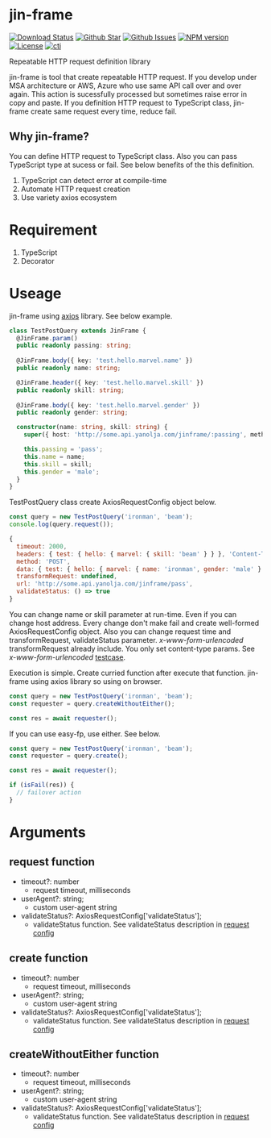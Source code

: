 # jin-frame
[![Download Status](https://img.shields.io/npm/dw/jin-frame.svg)](https://npmcharts.com/compare/jin-frame?minimal=true) [![Github Star](https://img.shields.io/github/stars/imjuni/jin-frame.svg?style=popout)](https://github.com/imjuni/jin-frame) [![Github Issues](https://img.shields.io/github/issues-raw/imjuni/jin-frame.svg)](https://github.com/imjuni/jin-frame/issues) [![NPM version](https://img.shields.io/npm/v/jin-frame.svg)](https://www.npmjs.com/package/jin-frame) [![License](https://img.shields.io/npm/l/jin-frame.svg)](https://github.com/imjuni/jin-frame/blob/master/LICENSE) [![cti](https://circleci.com/gh/imjuni/jin-frame.svg?style=shield)](https://app.circleci.com/pipelines/github/imjuni/jin-frame?branch=master)

Repeatable HTTP request definition library

jin-frame is tool that create repeatable HTTP request. If you develop under MSA architecture or AWS, Azure who use same API call over and over again. This action is sucessfully processed but sometimes raise error in copy and paste. If you definition HTTP request to TypeScript class, jin-frame create same request every time, reduce fail.

## Why jin-frame?
You can define HTTP request to TypeScript class. Also you can pass TypeScript type at sucess or fail. See below benefits of the this definition.

1. TypeScript can detect error at compile-time
1. Automate HTTP request creation
1. Use variety axios ecosystem

# Requirement
1. TypeScript
1. Decorator

# Useage
jin-frame using [axios](https://github.com/axios/axios) library. See below example.

```ts
class TestPostQuery extends JinFrame {
  @JinFrame.param()
  public readonly passing: string;
  
  @JinFrame.body({ key: 'test.hello.marvel.name' })
  public readonly name: string;

  @JinFrame.header({ key: 'test.hello.marvel.skill' })
  public readonly skill: string;
  
  @JinFrame.body({ key: 'test.hello.marvel.gender' })
  public readonly gender: string;

  constructor(name: string, skill: string) {
    super({ host: 'http://some.api.yanolja.com/jinframe/:passing', method: 'POST' });

    this.passing = 'pass';
    this.name = name;
    this.skill = skill;
    this.gender = 'male';
  }
}
```

TestPostQuery class create AxiosRequestConfig object below.

```ts
const query = new TestPostQuery('ironman', 'beam');
console.log(query.request());
```

```js
{
  timeout: 2000,
  headers: { test: { hello: { marvel: { skill: 'beam' } } }, 'Content-Type': 'application/json' },
  method: 'POST',
  data: { test: { hello: { marvel: { name: 'ironman', gender: 'male' } } } },
  transformRequest: undefined,
  url: 'http://some.api.yanolja.com/jinframe/pass',
  validateStatus: () => true
}
```

You can change name or skill parameter at run-time. Even if you can change host address. Every change don't make fail and create well-formed AxiosRequestConfig object. Also you can change request time and transformRequest, validateStatus parameter. _x-www-form-urlencoded_ transformRequest already include. You only set content-type params. See _x-www-form-urlencoded_ [testcase](https://github.com/imjuni/jin-frame/blob/master/src/__tests__/jinframe.post.test.ts). 

Execution is simple. Create curried function after execute that function. jin-frame using axios library so using on browser. 

```ts
const query = new TestPostQuery('ironman', 'beam');
const requester = query.createWithoutEither();

const res = await requester();
```

If you can use easy-fp, use either. See below.

```ts
const query = new TestPostQuery('ironman', 'beam');
const requester = query.create();

const res = await requester();

if (isFail(res)) {
  // failover action
}
```

# Arguments
## request function
* timeout?: number
    * request timeout, milliseconds
* userAgent?: string;
    * custom user-agent string
* validateStatus?: AxiosRequestConfig['validateStatus'];
    * validateStatus function. See validateStatus description in [request config](https://github.com/axios/axios#request-config)
## create function
* timeout?: number
    * request timeout, milliseconds
* userAgent?: string;
    * custom user-agent string
* validateStatus?: AxiosRequestConfig['validateStatus'];
    * validateStatus function. See validateStatus description in [request config](https://github.com/axios/axios#request-config)
## createWithoutEither function
* timeout?: number
    * request timeout, milliseconds
* userAgent?: string;
    * custom user-agent string
* validateStatus?: AxiosRequestConfig['validateStatus'];
    * validateStatus function. See validateStatus description in [request config](https://github.com/axios/axios#request-config)